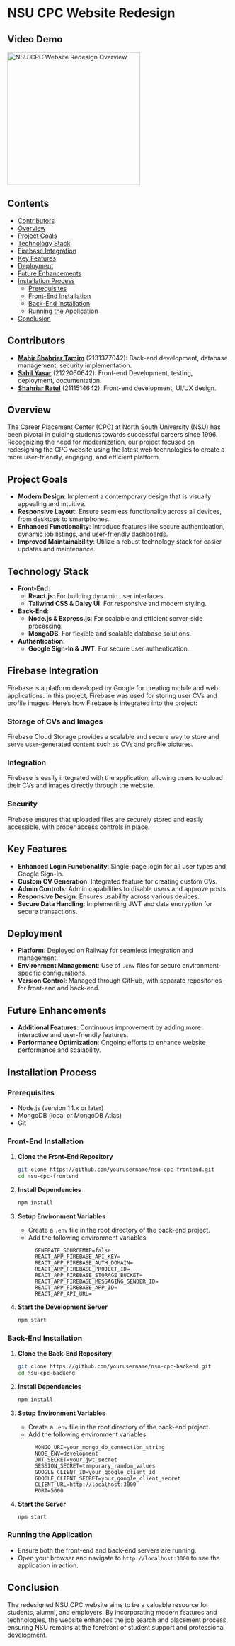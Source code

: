 # NSU CPC Website Redesign

## Video Demo
<a href="https://www.youtube.com/watch?v=-EOPMRgjLik" target="_blank">
  <img src="https://img.youtube.com/vi/-EOPMRgjLik/0.jpg" alt="NSU CPC Website Redesign Overview" style="width: 300px; height: auto;" />
</a>

## Contents
- [Contributors](#contributors)
- [Overview](#overview)
- [Project Goals](#project-goals)
- [Technology Stack](#technology-stack)
- [Firebase Integration](#firebase-integration)
- [Key Features](#key-features)
- [Deployment](#deployment)
- [Future Enhancements](#future-enhancements)
- [Installation Process](#installation-process)
  - [Prerequisites](#prerequisites)
  - [Front-End Installation](#front-end-installation)
  - [Back-End Installation](#back-end-installation)
  - [Running the Application](#running-the-application)
- [Conclusion](#conclusion)

## Contributors
- [**Mahir Shahriar Tamim**](https://github.com/mahirshahriar1) (2131377042): Back-end development, database management, security implementation.
- [**Sahil Yasar**](https://github.com/BunnyWarlock/) (2122060642): Front-end Development, testing, deployment, documentation.
- [**Shahriar Ratul**](https://github.com/dazed-n-razed) (2111514642): Front-end development, UI/UX design.


## Overview
The Career Placement Center (CPC) at North South University (NSU) has been pivotal in guiding students towards successful careers since 1996. Recognizing the need for modernization, our project focused on redesigning the CPC website using the latest web technologies to create a more user-friendly, engaging, and efficient platform.

## Project Goals
- **Modern Design**: Implement a contemporary design that is visually appealing and intuitive.
- **Responsive Layout**: Ensure seamless functionality across all devices, from desktops to smartphones.
- **Enhanced Functionality**: Introduce features like secure authentication, dynamic job listings, and user-friendly dashboards.
- **Improved Maintainability**: Utilize a robust technology stack for easier updates and maintenance.

## Technology Stack
- **Front-End**: 
  - **React.js**: For building dynamic user interfaces.
  - **Tailwind CSS & Daisy UI**: For responsive and modern styling.
- **Back-End**:
  - **Node.js & Express.js**: For scalable and efficient server-side processing.
  - **MongoDB**: For flexible and scalable database solutions.
- **Authentication**: 
  - **Google Sign-In & JWT**: For secure user authentication.

## Firebase Integration
Firebase is a platform developed by Google for creating mobile and web applications. In this project, Firebase was used for storing user CVs and profile images. Here’s how Firebase is integrated into the project:

### Storage of CVs and Images
Firebase Cloud Storage provides a scalable and secure way to store and serve user-generated content such as CVs and profile pictures.

### Integration
Firebase is easily integrated with the application, allowing users to upload their CVs and images directly through the website.

### Security
Firebase ensures that uploaded files are securely stored and easily accessible, with proper access controls in place.

## Key Features
- **Enhanced Login Functionality**: Single-page login for all user types and Google Sign-In.
- **Custom CV Generation**: Integrated feature for creating custom CVs.
- **Admin Controls**: Admin capabilities to disable users and approve posts.
- **Responsive Design**: Ensures usability across various devices.
- **Secure Data Handling**: Implementing JWT and data encryption for secure transactions.

## Deployment
- **Platform**: Deployed on Railway for seamless integration and management.
- **Environment Management**: Use of `.env` files for secure environment-specific configurations.
- **Version Control**: Managed through GitHub, with separate repositories for front-end and back-end.

## Future Enhancements
- **Additional Features**: Continuous improvement by adding more interactive and user-friendly features.
- **Performance Optimization**: Ongoing efforts to enhance website performance and scalability.

## Installation Process

### Prerequisites
- Node.js (version 14.x or later)
- MongoDB (local or MongoDB Atlas)
- Git

### Front-End Installation

1. **Clone the Front-End Repository**
    ```bash
    git clone https://github.com/yourusername/nsu-cpc-frontend.git
    cd nsu-cpc-frontend
    ```

2. **Install Dependencies**
    ```bash
    npm install
    ```
3. **Setup Environment Variables**
    - Create a `.env` file in the root directory of the back-end project.
    - Add the following environment variables:
      ```plaintext
        GENERATE_SOURCEMAP=false
        REACT_APP_FIREBASE_API_KEY=
        REACT_APP_FIREBASE_AUTH_DOMAIN=
        REACT_APP_FIREBASE_PROJECT_ID=
        REACT_APP_FIREBASE_STORAGE_BUCKET=
        REACT_APP_FIREBASE_MESSAGING_SENDER_ID=
        REACT_APP_FIREBASE_APP_ID=
        REACT_APP_API_URL=  
      ```
4. **Start the Development Server**
    ```bash
    npm start
    ```

### Back-End Installation

1. **Clone the Back-End Repository**
    ```bash
    git clone https://github.com/yourusername/nsu-cpc-backend.git
    cd nsu-cpc-backend
    ```

2. **Install Dependencies**
    ```bash
    npm install
    ```

3. **Setup Environment Variables**
    - Create a `.env` file in the root directory of the back-end project.
    - Add the following environment variables:
      ```plaintext
        MONGO_URI=your_mongo_db_connection_string
        NODE_ENV=development
        JWT_SECRET=your_jwt_secret
        SESSION_SECRET=temporary_random_values
        GOOGLE_CLIENT_ID=your_google_client_id
        GOOGLE_CLIENT_SECRET=your_google_client_secret
        CLIENT_URL=http://localhost:3000
        PORT=5000
      ```

4. **Start the Server**
    ```bash
    npm start
    ```

### Running the Application
- Ensure both the front-end and back-end servers are running.
- Open your browser and navigate to `http://localhost:3000` to see the application in action.

## Conclusion
The redesigned NSU CPC website aims to be a valuable resource for students, alumni, and employers. By incorporating modern features and technologies, the website enhances the job search and placement process, ensuring NSU remains at the forefront of student support and professional development.

